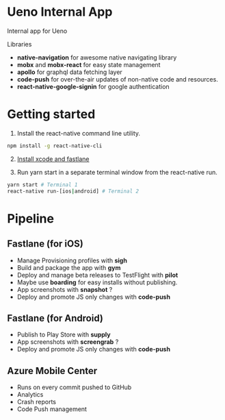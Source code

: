 Ueno Internal App
=================

Internal app for Ueno

Libraries
  - **native-navigation** for awesome native navigating library
  - **mobx** and **mobx-react** for easy state management
  - **apollo** for graphql data fetching layer
  - **code-push** for over-the-air updates of non-native code and resources.
  - **react-native-google-signin** for google authentication

Getting started
===============

1. Install the react-native command line utility.

```bash
npm install -g react-native-cli
```

2. [Install xcode and fastlane](./fastlane/README.md)

3. Run yarn start in a separate terminal window from the react-native run.

```bash
yarn start # Terminal 1
react-native run-[ios|android] # Terminal 2
```

Pipeline
========

## Fastlane (for iOS)
  - Manage Provisioning profiles with **sigh**
  - Build and package the app with **gym**
  - Deploy and manage beta releases to TestFlight with **pilot**
  - Maybe use **boarding** for easy installs without publishing.
  - App screenshots with **snapshot** ?
  - Deploy and promote JS only changes with **code-push**

## Fastlane (for Android)
  - Publish to Play Store with **supply**
  - App screenshots with **screengrab** ?
  - Deploy and promote JS only changes with **code-push**

## Azure Mobile Center
 - Runs on every commit pushed to GitHub
 - Analytics
 - Crash reports
 - Code Push management
